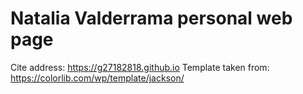 # Natalia Valderrama personal web page
Cite address: https://g27182818.github.io
Template taken from: https://colorlib.com/wp/template/jackson/
